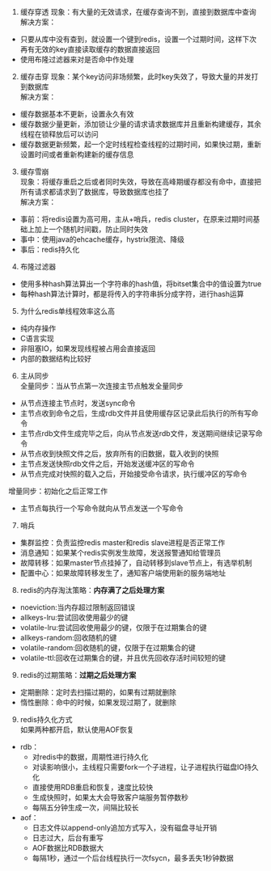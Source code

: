 1. 缓存穿透
现象：有大量的无效请求，在缓存查询不到，直接到数据库中查询  
解决方案：
 - 只要从库中没有查到，就设置一个键到redis，设置一个过期时间，这样下次再有无效的key直接读取缓存的数据直接返回
 - 使用布隆过滤器来对是否命中作处理
2. 缓存击穿
现象：某个key访问非场频繁，此时key失效了，导致大量的并发打到数据库  
解决方案：
 - 缓存数据基本不更新，设置永久有效
 - 缓存数据少量更新，添加锁让少量的请求请求数据库并且重新构建缓存，其余线程在锁释放后可以访问
 - 缓存数据更新频繁，起一个定时线程检查线程的过期时间，如果快过期，重新设置时间或者重新构建新的缓存信息
 
3. 缓存雪崩  
现象：将缓存重启之后或者同时失效，导致在高峰期缓存都没有命中，直接把所有请求都请求到了数据库，导致数据库也挂了  
解决方案：  
 - 事前：将redis设置为高可用，主从+哨兵，redis cluster，在原来过期时间基础上加上一个随机时间戳，防止同时失效   
 - 事中：使用java的ehcache缓存，hystrix限流、降级
 - 事后：redis持久化
 
4. 布隆过滤器
 - 使用多种hash算法算出一个字符串的hash值，将bitset集合中的值设置为true
 - 每种hash算法计算时，都是将传入的字符串拆分成字符，进行hash运算

5. 为什么redis单线程效率这么高
 - 纯内存操作
 - C语言实现
 - 非阻塞IO，如果发现线程被占用会直接返回
 - 内部的数据结构比较好
 
6. 主从同步  
全量同步：当从节点第一次连接主节点触发全量同步
 - 从节点连接主节点时，发送sync命令
 - 主节点收到命令之后，生成rdb文件并且使用缓存区记录此后执行的所有写命令
 - 主节点rdb文件生成完毕之后，向从节点发送rdb文件，发送期间继续记录写命令
 - 从节点收到快照文件之后，放弃所有的旧数据，载入收到的快照
 - 主节点发送快照rdb文件之后，开始发送缓冲区的写命令
 - 从节点完成对快照的载入之后，开始接受命令请求，执行缓冲区的写命令

增量同步：初始化之后正常工作
 - 主节点每执行一个写命令就向从节点发送一个写命令 

7. 哨兵
 - 集群监控：负责监控redis master和redis slave进程是否正常工作
 - 消息通知：如果某个redis实例发生故障，发送报警通知给管理员
 - 故障转移：如果master节点挂掉了，自动转移到slave节点上，有选举机制
 - 配置中心：如果故障转移发生了，通知客户端使用新的服务端地址

8. redis的内存淘汰策略：**内存满了之后处理方案**
 - noeviction:当内存超过限制返回错误
 - allkeys-lru:尝试回收使用最少的键
 - volatile-lru:尝试回收使用最少的键，仅限于在过期集合的键
 - allkeys-random:回收随机的键
 - volatile-random:回收随机的键，仅限于在过期集合的键
 - volatile-ttl:回收在过期集合的键，并且优先回收存活时间较短的键
 
9. redis的过期策略：**过期之后处理方案**
 - 定期删除：定时去扫描过期的，如果有过期就删除
 - 惰性删除：命中的时候，如果发现过期了，就删除

9. redis持久化方式  
如果两种都开启，默认使用AOF恢复
 - rdb：
    - 对redis中的数据，周期性进行持久化  
    - 对读影响很小，主线程只需要fork一个子进程，让子进程执行磁盘IO持久化
    - 直接使用RDB重启和恢复，速度比较快
    - 生成快照时，如果太大会导致客户端服务暂停数秒
    - 每隔五分钟生成一次，间隔比较长
 - aof：
    - 日志文件以append-only追加方式写入，没有磁盘寻址开销
    - 日志过大，后台有重写
    - AOF数据比RDB数据大
    - 每隔1秒，通过一个后台线程执行一次fsycn，最多丢失1秒钟数据
